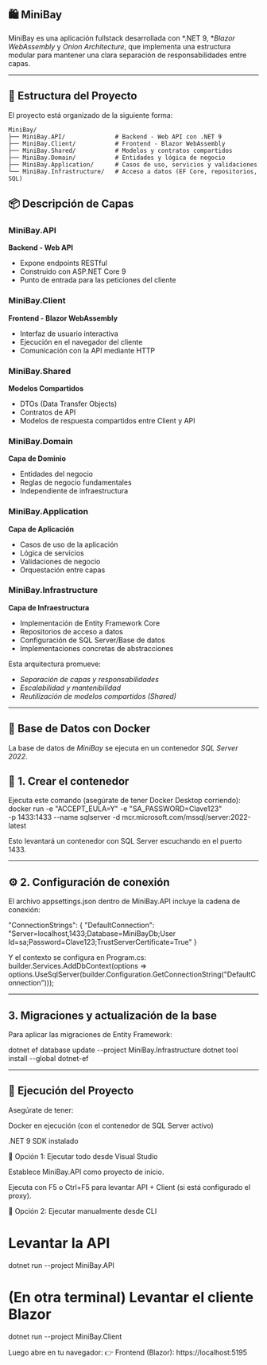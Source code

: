 ## 🛍 MiniBay

MiniBay es una aplicación fullstack desarrollada con *.NET 9, **Blazor WebAssembly* y *Onion Architecture*, que implementa una estructura modular para mantener una clara separación de responsabilidades entre capas.

---

## 🧩 Estructura del Proyecto

El proyecto está organizado de la siguiente forma:

```
MiniBay/
├── MiniBay.API/              # Backend - Web API con .NET 9
├── MiniBay.Client/           # Frontend - Blazor WebAssembly
├── MiniBay.Shared/           # Modelos y contratos compartidos
├── MiniBay.Domain/           # Entidades y lógica de negocio
├── MiniBay.Application/      # Casos de uso, servicios y validaciones
└── MiniBay.Infrastructure/   # Acceso a datos (EF Core, repositorios, SQL)
```

## 📦 Descripción de Capas

### MiniBay.API
**Backend - Web API**
- Expone endpoints RESTful
- Construido con ASP.NET Core 9
- Punto de entrada para las peticiones del cliente

### MiniBay.Client
**Frontend - Blazor WebAssembly**
- Interfaz de usuario interactiva
- Ejecución en el navegador del cliente
- Comunicación con la API mediante HTTP

### MiniBay.Shared
**Modelos Compartidos**
- DTOs (Data Transfer Objects)
- Contratos de API
- Modelos de respuesta compartidos entre Client y API

### MiniBay.Domain
**Capa de Dominio**
- Entidades del negocio
- Reglas de negocio fundamentales
- Independiente de infraestructura

### MiniBay.Application
**Capa de Aplicación**
- Casos de uso de la aplicación
- Lógica de servicios
- Validaciones de negocio
- Orquestación entre capas

### MiniBay.Infrastructure
**Capa de Infraestructura**
- Implementación de Entity Framework Core
- Repositorios de acceso a datos
- Configuración de SQL Server/Base de datos
- Implementaciones concretas de abstracciones

Esta arquitectura promueve:
- *Separación de capas y responsabilidades*
- *Escalabilidad y mantenibilidad*
- *Reutilización de modelos compartidos (Shared)*

---

## 🐳 Base de Datos con Docker

La base de datos de *MiniBay* se ejecuta en un contenedor *SQL Server 2022*.

## 🧱 1. Crear el contenedor

Ejecuta este comando (asegúrate de tener Docker Desktop corriendo):
docker run -e "ACCEPT_EULA=Y" -e "SA_PASSWORD=Clave123" \
-p 1433:1433 --name sqlserver -d mcr.microsoft.com/mssql/server:2022-latest

Esto levantará un contenedor con SQL Server escuchando en el puerto 1433.

---

## ⚙ 2. Configuración de conexión

El archivo appsettings.json dentro de MiniBay.API incluye la cadena de conexión:

"ConnectionStrings": {
  "DefaultConnection": "Server=localhost,1433;Database=MiniBayDb;User Id=sa;Password=Clave123;TrustServerCertificate=True"
}

Y el contexto se configura en Program.cs:
builder.Services.AddDbContext<MiniBayDbContext>(options =>
    options.UseSqlServer(builder.Configuration.GetConnectionString("DefaultConnection")));

---

## 3. Migraciones y actualización de la base


Para aplicar las migraciones de Entity Framework:

dotnet ef database update --project MiniBay.Infrastructure
dotnet tool install --global dotnet-ef

---


## 🚀 Ejecución del Proyecto

Asegúrate de tener:

Docker en ejecución (con el contenedor de SQL Server activo)

.NET 9 SDK instalado

🔹 Opción 1: Ejecutar todo desde Visual Studio

Establece MiniBay.API como proyecto de inicio.

Ejecuta con F5 o Ctrl+F5 para levantar API + Client (si está configurado el proxy).

🔹 Opción 2: Ejecutar manualmente desde CLI

# Levantar la API
dotnet run --project MiniBay.API

# (En otra terminal) Levantar el cliente Blazor
dotnet run --project MiniBay.Client

Luego abre en tu navegador:
👉 Frontend (Blazor): https://localhost:5195
